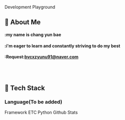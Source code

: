 
  <!--Header-->
  Development Playground
  
</div>

<div>
  <!--Body-->
  
  ## 👀 About Me
  #### :my name is chang yun bae
  #### :i'm eager to learn and constantly striving to do my best
  #### :Request:bvcxzyunu91@naver.com
  <br/>
  <br/>
  
  ## 🧱 Tech Stack
  ### Language(To be added)
  Framework
  ETC
  Python
  Github Stats

